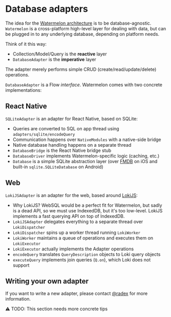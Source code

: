 # Database adapters

The idea for the [Watermelon architecture](./Architecture.md) is to be database-agnostic. `Watermelon` is a cross-platform high-level layer for dealing with data, but can be plugged in to any underlying database, depending on platform needs.

Think of it this way:
- Collection/Model/Query is the **reactive** layer
- `DatabaseAdapter` is the **imperative** layer

The adapter merely performs simple CRUD (create/read/update/delete) operations.

`DatabaseAdapter` is a Flow _interface_. Watermelon comes with two concrete implementations:

## React Native

`SQLiteAdapter` is an adapter for React Native, based on SQLite:

- Queries are converted to SQL on app thread using `adapters/sqlite/encodeQuery`
- Communication happens over `NativeModules` with a native-side bridge
- Native database handling happens on a separate thread
- `DatabaseBridge` is the React Native bridge stub
- `DatabaseDriver` implements Watermelon-specific logic (caching, etc.)
- `Database` is a simple SQLite abstraction layer (over [FMDB](https://github.com/ccgus/fmdb) on iOS and built-in `sqlite.SQLiteDatabase` on Android)

## Web

`LokiJSAdapter` is an adapter for the web, based around [LokiJS](http://techfort.github.io/LokiJS/):

- Why LokiJS? WebSQL would be a perfect fit for Watermelon, but sadly is a dead API, so we must use IndexedDB, but it's too low-level. LokiJS implements a fast querying API on top of IndexedDB.
- `LokiJSAdapter` delegates everything to a separate thread over `LokiDispatcher`
- `LokiDispatcher` spins up a worker thread running `LokiWorker`
- `LokiWorker` maintains a queue of operations and executes them on `LokiExecutor`
- `LokiExecutor` actually implements the Adapter operations
- `encodeQuery` translates `QueryDescription` objects to Loki query objects
- `executeQuery` implements join queries (`Q.on`), which Loki does not support

## Writing your own adapter

If you want to write a new adapter, please contact [@radex](https://github.com/radex) for more information.

⚠️ TODO: This section needs more concrete tips
